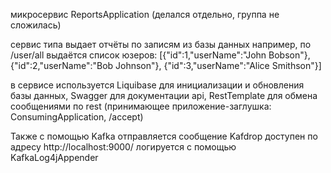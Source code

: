 микросервис ReportsApplication
(делался отдельно, группа не сложилась)

сервис типа выдает отчёты по записям из базы данных 
например, по /user/all выдаётся список юзеров:
    [{"id":1,"userName":"John Bobson"},
     {"id":2,"userName":"Bob Johnson"},
     {"id":3,"userName":"Alice Smithson"}]

в сервисе используется Liquibase для инициализации и обновления базы данных,
Swagger для документации api, RestTemplate для обмена сообщениями по rest (принимающее приложение-заглушка: ConsumingApplication, /accept)

Также с помощью Kafka отправляется сообщение 
Kafdrop доступен по адресу http://localhost:9000/
логируется с помощью KafkaLog4jAppender



